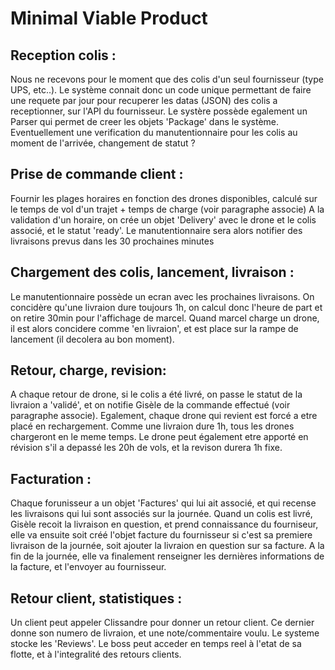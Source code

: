 # Minimal Viable Product

## Reception colis :
Nous ne recevons pour le moment que des colis d'un seul fournisseur (type UPS, etc..).
Le système connait donc un code unique permettant de faire une requete par jour pour recuperer les datas (JSON) des colis a receptionner, sur l'API du fournisseur.
Le systère possède egalement un Parser qui permet de creer les objets 'Package' dans le système.
Eventuellement une verification du manutentionnaire pour les colis au moment de l'arrivée, changement de statut ?

## Prise de commande client :
Fournir les plages horaires en fonction des drones disponibles, calculé sur le temps de vol d'un trajet + temps de charge (voir paragraphe associe)
A la validation d'un horaire, on crée un objet 'Delivery' avec le drone et le colis associé, et le statut 'ready'.
Le manutentionnaire sera alors notifier des livraisons prevus dans les 30 prochaines minutes

## Chargement des colis, lancement, livraison :
Le manutentionnaire possède un ecran avec les prochaines livraisons. On concidère qu'une livraion dure toujours 1h, on calcul donc l'heure de part et on retire 30min pour l'affichage de marcel. 
Quand marcel charge un drone, il est alors concidere comme 'en livraion', et est place sur la rampe de lancement (il decolera au bon moment).

## Retour, charge, revision:
A chaque retour de drone, si le colis a été livré, on passe le statut de la livraion a 'validé', et on notifie Gisèle de la commande effectué (voir paragraphe associe). Egalement, chaque drone qui revient est forcé a etre placé en rechargement. Comme une livraion dure 1h, tous les drones chargeront en le meme temps. Le drone peut également etre apporté en révision s'il a depassé les 20h de vols, et la revison durera 1h fixe.

## Facturation :
Chaque forunisseur a un objet 'Factures' qui lui ait associé, et qui recense les livraisons qui lui sont associés sur la journée. Quand un colis est livré, Gisèle recoit la livraison en question, et prend connaissance du fourniseur, elle va ensuite soit créé l'objet facture du fournisseur si c'est sa premiere livraison de la journée, soit ajouter la livraion en question sur sa facture. 
A la fin de la journée, elle va finalement renseigner les dernières informations de la facture, et l'envoyer au fournisseur.

## Retour client, statistiques : 
Un client peut appeler Clissandre pour donner un retour client. Ce dernier donne son numero de livraion, et une note/commentaire voulu. Le systeme stocke les 'Reviews'. 
Le boss peut acceder en temps reel à l'etat de sa flotte, et à l'integralité des retours clients.






